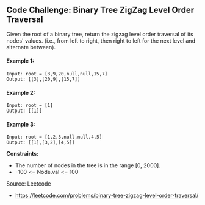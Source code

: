 ## Code Challenge: Binary Tree ZigZag Level Order Traversal

Given the root of a binary tree, return the zigzag level order traversal of its nodes' values. (i.e., from left to right, then right to left for the next level and alternate between).

#### Example 1:
```
Input: root = [3,9,20,null,null,15,7]
Output: [[3],[20,9],[15,7]]
```

#### Example 2:
```
Input: root = [1]
Output: [[1]]
```

#### Example 3:
```
Input: root = [1,2,3,null,null,4,5]
Output: [[1],[3,2],[4,5]]
```

**Constraints:**
* The number of nodes in the tree is in the range [0, 2000].
* -100 <= Node.val <= 100

Source: Leetcode
* https://leetcode.com/problems/binary-tree-zigzag-level-order-traversal/
